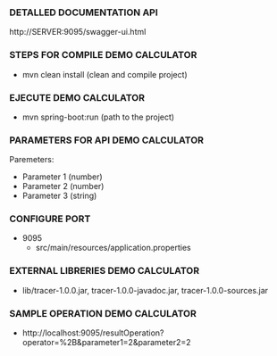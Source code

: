 ### DETALLED DOCUMENTATION API

http://SERVER:9095/swagger-ui.html

### STEPS FOR COMPILE DEMO CALCULATOR

- mvn clean install (clean and compile project)

### EJECUTE DEMO CALCULATOR

- mvn spring-boot:run (path to the project)

### PARAMETERS FOR API DEMO CALCULATOR

 Paremeters:  
 - Parameter 1 (number)
 - Parameter 2 (number)
 - Parameter 3 (string)
 
### CONFIGURE PORT 
- 9095
  * src/main/resources/application.properties 

### EXTERNAL LIBRERIES DEMO CALCULATOR

- lib/tracer-1.0.0.jar, tracer-1.0.0-javadoc.jar, tracer-1.0.0-sources.jar

### SAMPLE OPERATION DEMO CALCULATOR

* http://localhost:9095/resultOperation?operator=%2B&parameter1=2&parameter2=2

